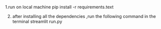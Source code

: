 1.run on local machine 
pip install -r requirements.text

2. after installing all the dependencies ,run the following command in the terminal 
streamlit run.py